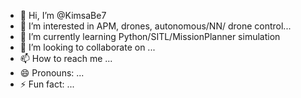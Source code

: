 - 👋 Hi, I’m @KimsaBe7
- 👀 I’m interested in APM, drones, autonomous/NN/ drone control...
- 🌱 I’m currently learning Python/SITL/MissionPlanner simulation
- 💞️ I’m looking to collaborate on ...
- 📫 How to reach me ...
- 😄 Pronouns: ...
- ⚡ Fun fact: ...

<!---
KimsaBe7/KimsaBe7 is a ✨ special ✨ repository because its `README.md` (this file) appears on your GitHub profile.
You can click the Preview link to take a look at your changes.
--->
